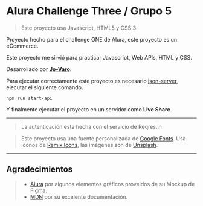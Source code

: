 # Alura Challenge Three / Grupo 5

> Este proyecto usa Javascript, HTML5 y CSS 3

Proyecto hecho para el challenge ONE de Alura, este proyecto es un eCommerce.

Este proyecto me sirvió para practicar Javascript, Web APIs, HTML y CSS.

Desarrollado por **[Jo-Varo](https://github.com/Jo-varo)**.

Para ejecutar correctamente este proyecto es necesario [json-server](https://www.npmjs.com/package/json-server), ejecutar el siguiente comando.

``` npm run start-api ```

Y finalmente ejecutar el proyecto en un servidor como **Live Share**

---

> La autenticación esta hecha con el servicio de Reqres.in

> Este proyecto usa una fuente personalizada de [Google Fonts](https://fonts.google.com/). Usa iconos de [Remix Icons](https://remixicon.com/), las imágenes son de [Unsplash](https://unsplash.com/).


---

## Agradecimientos

> - [Alura](https://www.aluracursos.com/) por algunos elementos gráficos proveidos de su Mockup de Figma.
> - [MDN](https://developer.mozilla.org/) por su excelente documentación.
